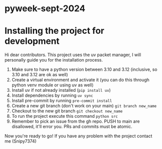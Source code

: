 # pyweek-sept-2024

# Installing the project for development

Hi dear contributors. This project uses the uv packet manager, I will personally guide you for the installation process.

1. Make sure to have a python version between 3.10 and 3.12 (inclusive, so 3.10 and 3.12 are ok as well)
2. Create a virtual environment and activate it (you can do this through python venv module or using uv as well)
3. Install uv if not already installed (`pip install uv`)
4. Install dependencies by running `uv sync`
5. Install pre-commit by running `pre-commit install`
6. Create a new git branch (don't work on your main) `git branch new_name`
7. Checkout to the new git branch `git checkout new_name`
8. To run the project execute this command `python src`
9. Remember to pick an issue from the gh repo. PUSH to main are disallowed, it'll error you. PRs and commits must be atomic.

Now you're ready to go! If you have any problem with the project contact me (Snipy7374)
